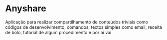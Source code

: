 # Anyshare
Aplicação para realizar compartilhamento de conteúdos triviais como códigos de desenvolvimento, comandos, textos simples como email, receita de bolo, tutorial de algum procedimento e por ai vai.
